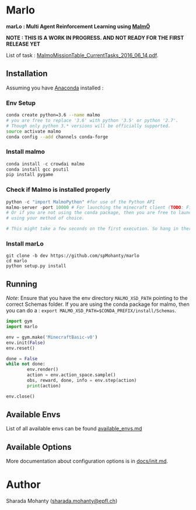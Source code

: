 # Marlo

**marLo : Multi Agent Reinforcement Learning using [MalmÖ](https://github.com/Microsoft/malmo)**

**NOTE : THIS IS A WORK IN PROGRESS. AND NOT READY FOR THE FIRST RELEASE YET**


List of task :  [MalmoMissionTable_CurrentTasks_2016_06_14.pdf](https://github.com/Microsoft/malmo/raw/master/sample_missions/MalmoMissionTable_CurrentTasks_2016_06_14.pdf).

## Installation

Assuming you have [Anaconda](https://www.anaconda.com/download) installed :
### Env Setup
```bash
conda create python=3.6 --name malmo
# you are free to replace '3.6' with python '3.5' or python '2.7'.
# Though only python 3.* versions will be officially supported.
source activate malmo
conda config --add channels conda-forge
```

### Install malmo
```python
conda install -c crowdai malmo
conda install gcc psutil
pip install pygame
```
### Check if Malmo is installed properly
```python
python -c "import MalmoPython" #for use of the Python API
malmo-server -port 10000 # For launching the minecraft client (TODO: Fix name conventions)
# Or if you are not using the conda package, then you are free to launch the minecraft client
# using your method of choice.

# This might take a few seconds on the first execution. So hang in there.
```

### Install marLo
 ```
git clone -b dev https://github.com/spMohanty/marlo
cd marlo
python setup.py install
```

## Running

*Note*: Ensure that you have the env directory `MALMO_XSD_PATH` pointing to the correct Schemas folder.
If you are using the conda package for malmo, then you can do a :
`export MALMO_XSD_PATH=$CONDA_PREFIX/install/Schemas`.

```python
import gym
import marlo

env = gym.make('MinecraftBasic-v0')
env.init(False)
env.reset()

done = False
while not done:
        env.render()
        action = env.action_space.sample()
        obs, reward, done, info = env.step(action)
        print(action)

env.close()
```

## Available Envs
List of all available envs can be found [available_envs.md](docs/available_envs.md)

## Available Options

More documentation about configuration options is in [docs/init.md](docs/init.md).


# Author
Sharada Mohanty (sharada.mohanty@epfl.ch)
